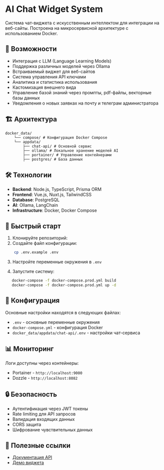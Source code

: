 # AI Chat Widget System

Система чат-виджета с искусственным интеллектом для интеграции на веб-сайты. Построена на микросервисной архитектуре с использованием Docker.

## 🌟 Возможности

- Интеграция с LLM (Language Learning Models)
- Поддержка различных моделей через Ollama
- Встраиваемый виджет для веб-сайтов
- Система управления API ключами
- Аналитика и статистика использования
- Кастомизация внешнего вида
- Управление базой знаний через промпты, pdf-файлы, векторные базы данных
- Уведомления о новых заявках на почту и телеграм администратора

## 🏗 Архитектура

```
docker_data/
	└── compose/ # Конфигурация Docker Compose
	└── appdata/
		├── chat-api/ # Основной сервис
		├── ollama/ # Локальное хранение моделей AI
		├── portainer/ # Управление контейнерами
		├── postgres/ # База данных

```

## 🛠 Технологии

- **Backend**: Node.js, TypeScript, Prisma ORM
- **Frontend**: Vue.js, Nuxt.js, TailwindCSS
- **Database**: PostgreSQL
- **AI**: Ollama, LangChain
- **Infrastructure**: Docker, Docker Compose

## 🚀 Быстрый старт

1. Клонируйте репозиторий:
2. Создайте файл конфигурации:

```bash
	cp .env.example .env
```

3. Настройте переменные окружения в `.env`

4. Запустите систему:

```bash
   docker-compose -f docker-compose.prod.yml build
   docker-compose -f docker-compose.prod.yml up -d
```

## 📝 Конфигурация

Основные настройки находятся в следующих файлах:

- `.env` - основные переменные окружения
- `docker-compose.yml` - конфигурация Docker
- `docker_data/appdata/chat-api/.env` - настройки чат-сервиса

## 📊 Мониторинг

Логи доступны через контейнеры:

- Portainer - `http://localhost:9000`
- Dozzle - `http://localhost:8082`

## 🔒 Безопасность

- Аутентификация через JWT токены
- Rate limiting для API запросов
- Валидация входящих данных
- CORS защита
- Шифрование чувствительных данных

## 🔗 Полезные ссылки

- [Документация API](https://ai-chat-api.apidocumentation.com)
- [Демо виджета](https://chat-api.esoraine.online/demo)

